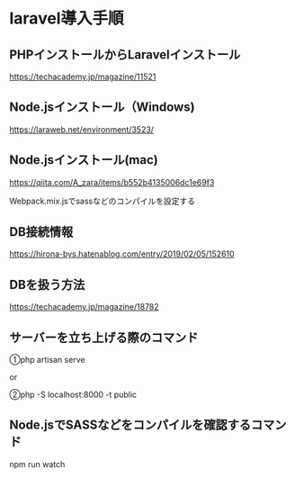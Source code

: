 # laravel導入手順
## PHPインストールからLaravelインストール
https://techacademy.jp/magazine/11521
## Node.jsインストール（Windows)
https://laraweb.net/environment/3523/
## Node.jsインストール(mac)
https://qiita.com/A_zara/items/b552b4135006dc1e69f3

Webpack.mix.jsでsassなどのコンパイルを設定する

## DB接続情報
https://hirona-bys.hatenablog.com/entry/2019/02/05/152610
## DBを扱う方法
https://techacademy.jp/magazine/18782

## サーバーを立ち上げる際のコマンド
①php artisan serve

or

②php -S localhost:8000 -t public

## Node.jsでSASSなどをコンパイルを確認するコマンド
npm run watch
